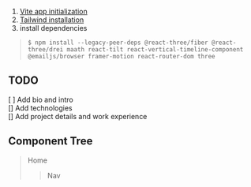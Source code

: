 1. [Vite app initialization](https://vitejs.dev/)
2. [Tailwind installation](https://tailwindcss.com/docs/installation)
3. install dependencies
> ``$ npm install --legacy-peer-deps @react-three/fiber @react-three/drei maath react-tilt react-vertical-timeline-component @emailjs/browser framer-motion react-router-dom three``

## TODO
[ ] Add bio and intro  
[] Add technologies  
[] Add project details and work experience  

## Component Tree

> Home
>> Nav